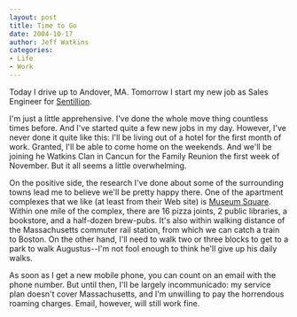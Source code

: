 ```yaml
---
layout: post
title: Time to Go
date: 2004-10-17
author: Jeff Watkins
categories:
- Life
- Work
---
```


<p>Today I drive up to Andover, MA. Tomorrow I start my new job as
Sales Engineer for <a href="http://www.sentillion.com/">Sentillion</a>.</p>
<p>I'm just a little apprehensive. I've done the whole move thing
countless times before. And I've started quite a few new jobs in my
day. However, I've never done it quite like this: I'll be living out of
a hotel for the first month of work. Granted, I'll be able to come home
on the weekends. And we'll be joining he Watkins Clan in Cancun for the
Family Reunion the first week of November. But it all seems a little
overwhelming.</p>
<p>On the positive side, the research I've done about some of the
surrounding towns lead me to believe we'll be pretty happy there. One
of the apartment complexes that we like (at least from their Web site)
is <a href="http://www.liverighthere.com/ms/index.html">Museum
Square</a>. Within one mile of the complex, there are 16 pizza joints,
2 public libraries, a bookstore, and a half-dozen brew-pubs. It's also
within walking distance of the Massachusetts commuter rail station,
from which we can catch a train to Boston. On the other hand, I'll need
to walk two or three blocks to get to a park to walk Augustus--I'm not
fool enough to think he'll give up his daily walks.</p>
<p>As soon as I get a new mobile phone, you can count on an email with
the phone number. But until then, I'll be largely incommunicado: my
service plan doesn't cover Massachusetts, and I'm unwilling to pay the
horrendous roaming charges. Email, however, will still work fine.</p>